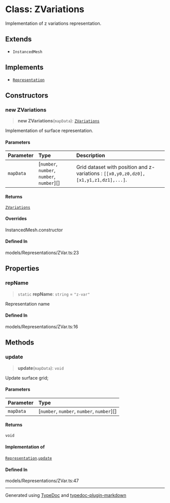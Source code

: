 # Class: ZVariations

Implementation of z variations representation.

## Extends

-   `InstancedMesh`

## Implements

-   [`Representation`](../interfaces/interface.Representation.md)

## Constructors

### new ZVariations

> **new ZVariations**(`mapData`): [`ZVariations`](class.ZVariations.md)

Implementation of surface representation.

#### Parameters

| Parameter | Type                                       | Description                                                                           |
| :-------- | :----------------------------------------- | :------------------------------------------------------------------------------------ |
| `mapData` | [`number`, `number`, `number`, `number`][] | Grid dataset with position and z-variations : `[[x0,y0,z0,dz0], [x1,y1,z1,dz1],...]`. |

#### Returns

[`ZVariations`](class.ZVariations.md)

#### Overrides

InstancedMesh.constructor

#### Defined In

models/Representations/ZVar.ts:23

## Properties

### repName

> `static` **repName**: `string` = `"z-var"`

Representation name

#### Defined In

models/Representations/ZVar.ts:16

## Methods

### update

> **update**(`mapData`): `void`

Update surface grid;

#### Parameters

| Parameter | Type                                       |
| :-------- | :----------------------------------------- |
| `mapData` | [`number`, `number`, `number`, `number`][] |

#### Returns

`void`

#### Implementation of

[`Representation`](../interfaces/interface.Representation.md).[`update`](../interfaces/interface.Representation.md#update)

#### Defined In

models/Representations/ZVar.ts:47

---

Generated using [TypeDoc](https://typedoc.org/) and [typedoc-plugin-markdown](https://www.npmjs.com/package/typedoc-plugin-markdown)
